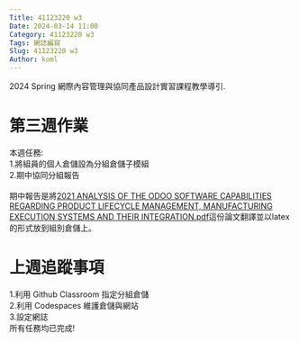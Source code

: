 ```yaml
---
Title: 41123220 w3
Date: 2024-03-14 11:00
Category: 41123220 w3
Tags: 網誌編寫
Slug: 41123220 w3
Author: koml
---
```


2024 Spring 網際內容管理與協同產品設計實習課程教學導引.

<!-- PELICAN_END_SUMMARY -->

# 第三週作業
本週任務:<br>
1.將組員的個人倉儲設為分組倉儲子模組<br>
2.期中協同分組報告<br>
<br>
期中報告是將[2021 ANALYSIS OF THE ODOO SOFTWARE CAPABILITIES REGARDING PRODUCT LIFECYCLE MANAGEMENT, MANUFACTURING EXECUTION SYSTEMS AND THEIR INTEGRATION.pdf](https://webthesis.biblio.polito.it/16429/1/tesi.pdf)這份論文翻譯並以latex的形式放到組別倉儲上。<br>

# 上週追蹤事項
1.利用 Github Classroom 指定分組倉儲<br>
2.利用 Codespaces 維護倉儲與網站<br>
3.設定網誌<br>
所有任務均已完成!
